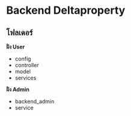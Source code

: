 # Backend Deltaproperty

## โฟลเดอร์
**ฝั่ง User**
- config 
- controller 
- model
- services

**ฝั่ง Admin**
- backend_admin
- service
